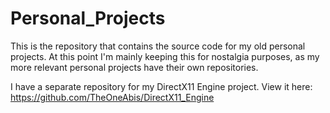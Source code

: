 # Personal_Projects
This is the repository that contains the source code for my old personal projects. At this point I'm mainly keeping this for nostalgia purposes, as my more relevant personal projects have their own repositories.

I have a separate repository for my DirectX11 Engine project. View it here: https://github.com/TheOneAbis/DirectX11_Engine
